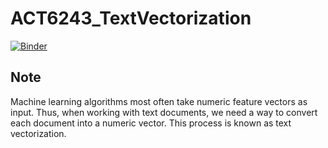 # ACT6243_TextVectorization    

[![Binder](https://mybinder.org/badge_logo.svg)](https://mybinder.org/v2/gh/jasoncao11/ACT6243_TextVectorization/master)   

## Note    
Machine learning algorithms most often take numeric feature vectors as input. Thus, when working with text documents, we need a way to convert each document into a numeric vector. This process is known as text vectorization.    
